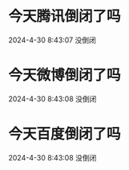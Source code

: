 # 今天腾讯倒闭了吗

2024-4-30 8:43:07 没倒闭

# 今天微博倒闭了吗

2024-4-30 8:43:08 没倒闭

# 今天百度倒闭了吗

2024-4-30 8:43:08 没倒闭

